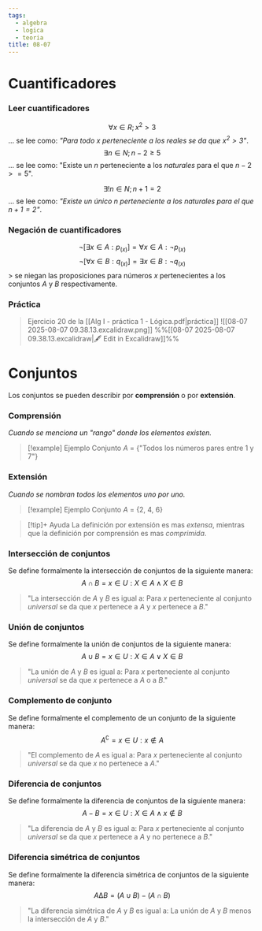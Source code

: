 ```yaml
---
tags:
  - algebra
  - logica
  - teoria
title: 08-07
---
```

# Cuantificadores
### Leer cuantificadores
$$
\forall x \in R;x^2>3
$$
... se lee como: *"Para todo $x$ perteneciente a los $reales$ se da que $x^2 > 3$"*.
$$
\exists n \in N;n-2\ge5
$$
... se lee como: "Existe un $n$ perteneciente a los $naturales$ para el que $n - 2 >= 5$".

$$
\exists!n\in N;n+1=2
$$
... se lee como: *"Existe un único $n$ perteneciente a los $naturales$ para el que $n + 1 = 2$"*.
### Negación de cuantificadores
$$
\neg[\exists x \in A:p_{(x)}] = \forall x \in A: \neg p_{(x)}
$$
$$
\neg[\forall x \in B:q_{(x)}] = \exists x \in B: \neg q_{(x)}
$$
\> se niegan las proposiciones para números $x$ pertenecientes a los conjuntos $A$ y $B$ respectivamente.
### Práctica
> Ejercicio 20 de la [[Alg I - práctica 1 - Lógica.pdf|práctica]]
![[08-07 2025-08-07 09.38.13.excalidraw.png]]
%%[[08-07 2025-08-07 09.38.13.excalidraw|🖋 Edit in Excalidraw]]%%
# Conjuntos
Los conjuntos se pueden describir por **comprensión** o por **extensión**.
### Comprensión
*Cuando se menciona un "rango" donde los elementos existen.*
>[!example] Ejemplo
>Conjunto $A$ = {"Todos los números pares entre 1 y 7"}
### Extensión
*Cuando se nombran todos los elementos uno por uno.*
>[!example] Ejemplo
>Conjunto $A$ = {2, 4, 6}

>[!tip]+ Ayuda
>La definición por extensión es mas *extensa*, mientras que la definición por comprensión es mas *comprimida*.
### Intersección de conjuntos
Se define formalmente la intersección de conjuntos de la siguiente manera:
$$
A ∩ B = {x ∈ U: X ∈ A ∧ X ∈ B}
$$
> "La intersección de $A$ y $B$ es igual a: Para $x$ perteneciente al conjunto $universal$ se da que $x$ pertenece a $A$ y $x$ pertenece a $B$."
### Unión de conjuntos
Se define formalmente la unión de conjuntos de la siguiente manera:
$$
A ∪ B = x ∈ U: X ∈ A ∨ X ∈ B
$$
> "La unión de $A$ y $B$ es igual a: Para $x$ perteneciente al conjunto $universal$ se da que $x$ pertenece a $A$ o a $B$."
### Complemento de conjunto
Se define formalmente el complemento de un conjunto de la siguiente manera:
$$
A^∁ = x ∈ U: x ∉ A
$$
> "El complemento de $A$ es igual a: Para $x$ perteneciente al conjunto $universal$ se da que $x$ no pertenece a $A$."
### Diferencia de conjuntos
Se define formalmente la diferencia de conjuntos de la siguiente manera:
$$
A - B = x ∈ U: X ∈ A ∧ x ∉ B
$$
> "La diferencia de $A$ y $B$ es igual a: Para $x$ perteneciente al conjunto $universal$ se da que $x$ pertenece a $A$ y no pertenece a $B$."
### Diferencia simétrica de conjuntos
Se define formalmente la diferencia simétrica de conjuntos de la siguiente manera:
$$
A∆B=(A∪B)-(A∩B)
$$
> "La diferencia simétrica de $A$ y $B$ es igual a: La unión de $A$ y $B$ menos la intersección de $A$ y $B$."
